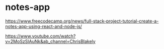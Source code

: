 # notes-app
https://www.freecodecamp.org/news/full-stack-project-tutorial-create-a-notes-app-using-react-and-node-js/

https://www.youtube.com/watch?v=2MoSzSlAuNk&ab_channel=ChrisBlakely
